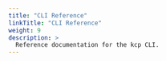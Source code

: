 ```yaml
---
title: "CLI Reference"
linkTitle: "CLI Reference"
weight: 9
description: >
  Reference documentation for the kcp CLI.
---
```

<!-- Insert generated CLI documentation here -->